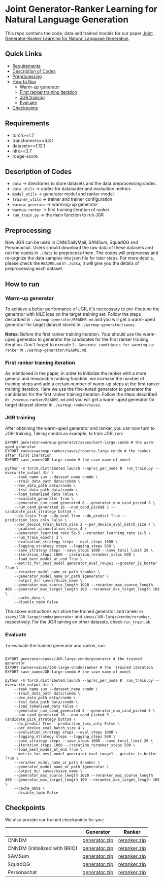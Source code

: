 # Joint Generator-Ranker Learning for Natural Language Generation
This repo contains the code, data and trained models for our paper [Joint Generator-Ranker Learning for Natural Language Generation](https://arxiv.org/abs/2206.13974).

## Quick Links

- [Requirements](#requirements)
- [Description of Codes](#description-of-codes)
- [Preprocessing](#preprocessing)
- [How to Run](#how-to-run)
  -  [Warm-up generator](#warm-up-generator)
  -  [First ranker training iteration](#first-ranker-training-iteration)
  -  [JGR training](#jgr-training)
  -  [Evaluate](#evaluate)
- [Checkpoints](#Checkpoints)

## Requirements

- torch>=1.7
- transformers==4.8.1
- datasets==1.12.1
- nltk==3.7
- rouge-score

## Description of Codes
- `data` -> directories to store datasets and the data preprocessing codes.
- `data_utils` -> codes for dataloader and evaluation metrics
- `model_utils` -> generator model and ranker model
- `trainer_utils` -> trainer and trainer configuration
- `warmup-generato` -> warming-up generator
- `warmup-ranker` -> first training iteration of ranker
- `run_train.py` -> the main function to run JGR

## Preprocessing

Now JGR can be used in CNN/DailyMail, SAMSum, SquadQG and Personachat. Users should download the raw data of these datasets and run the codes in `./data` to preprocess them. The codes will preprocess and re-orgnize the data samples into json file for later steps. For more details, please check the `README.md` in `./data`, it will give you the details of preprocessing each dataset.

## How to run

### Warm-up generator

To achieve a better performance of JGR, it's neccessary to pre-finetune the generator with MLE loss on the target training set. Follow the steps described in `./warmup-generator/README.md` and you will get a warm-uped generator for target dataset stored in `./warmup-generator/saves`. 

**Notes**: Before the first ranker training iteration. Your should use the warm-uped generator to generator the candidates for the first ranker training iteration. Don't forget to execute `2. Generate candidates for warming-up ranker` in `./warmup-generator/README.md`.

### First ranker training iteration

As mentioned in the paper, in order to initialize the ranker with a more general and reasonable ranking function, we increase the number of training steps and add a certain number of warm-up steps at the first ranker training iteration. Here we use the fine-tuned generator to generator the candidates for the first ranker training iteration. Follow the steps described in `./warmup-ranker/README.md` and you will get a warm-uped generator for target dataset stored in `./warmup-ranker/saves`.

### JGR training

After obtaining the warm-uped generator and ranker, you can now turn to JGR-training. Taking cnndm as example, to train JGR, run:
```
EXPORT generator=warmup-generator/saves/bart-large-cnndm # the warm-uped generator
EXPORT ranker=warmup-ranker/saves/roberta-large-cnndm # the ranker after first iteration
EXPORT save_name=JGR-large-cnndm # the save name of model

python -m torch.distributed.launch --nproc_per_node 8  run_train.py --overwrite_output_dir \
    --task_name sum --dataset_name cnndm \
    --train_data_path data/cnndm \
    --dev_data_path data/cnndm \
    --test_data_path data/cnndm \
    --load_tokenized_data False \
    --evaluate_generator True \
    --generator_num_cand_generated 8 --generator_num_cand_picked 8 \
    --num_cand_generated 16 --num_cand_picked 3 --candidate_pick_strategy bottom \
    --do_train True --do_eval True --do_predict True --prediction_loss_only False \
    --per_device_train_batch_size 2 --per_device_eval_batch_size 4 \
    --gradient_accumulation_steps 4 \
    --generator_learning_rate 5e-5 --reranker_learning_rate 1e-5 \
    --num_train_epochs 3 \
    --evaluation_strategy steps --eval_steps 1000 \
    --logging_strategy steps --logging_steps 500 \
    --save_strategy steps --save_steps 1000 --save_total_limit 20 \
    --iteration_steps 1000 --iteration_reranker_steps 500 \
    --load_best_model_at_end True \
    --metric_for_best_model generator_eval_rouge1 --greater_is_better True \
    --reranker_model_name_or_path $ranker \
    --generator_model_name_or_path $generator \
    --output_dir saves/$save_name \
    --generator_max_source_length 1020 --reranker_max_source_length 400 --generator_max_target_length 109 --reranker_max_target_length 109 \
    --cache_data \
    --disable_tqdm False 

```

The above instructions will store the trained generator and ranker in `saves/JGR-large/cnndm/generator` and `saves/JGR-large/cnndm/reranker`, respectively. For the JGR taining on other datasets, check `run_train.sh`.

### Evaluate

To evaluate the trained generator and ranker, run:

```

EXPORT generator=saves/JGR-large-cnndm/generator # the trained  generator
EXPORT ranker=saves/JGR-large-cnndm/ranker # the  trained iteration
EXPORT save_name=JGR-large-cnndm # the save name of model

python -m torch.distributed.launch --nproc_per_node 8  run_train.py --overwrite_output_dir \
    --task_name sum --dataset_name cnndm \
    --train_data_path data/cnndm \
    --dev_data_path data/cnndm \
    --test_data_path data/cnndm \
    --load_tokenized_data False \
    --generator_num_cand_generated 8 --generator_num_cand_picked 8 \
    --num_cand_generated 16 --num_cand_picked 3 --candidate_pick_strategy bottom \
    --do_predict True --prediction_loss_only False \
    --per_device_eval_batch_size 4 \
    --evaluation_strategy steps --eval_steps 1000 \
    --logging_strategy steps --logging_steps 500 \
    --save_strategy steps --save_steps 1000 --save_total_limit 20 \
    --iteration_steps 1000 --iteration_reranker_steps 500 \
    --load_best_model_at_end True \
    --metric_for_best_model generator_eval_rouge1 --greater_is_better True \
    --reranker_model_name_or_path $ranker \
    --generator_model_name_or_path $generator \
    --output_dir saves/$save_name \
    --generator_max_source_length 1020 --reranker_max_source_length 400 --generator_max_target_length 109 --reranker_max_target_length 109 \
    --cache_data \
    --disable_tqdm False 

```


## Checkpoints

We also provide our trained checkpoints for you: 

|          | Generator | Ranker |
|----------|---------|---------|
| CNNDM    | [generator.zip](https://msraprophetnet.blob.core.windows.net/jgr/saved_models/cnndm/generator.zip)  | [reranker.zip](https://msraprophetnet.blob.core.windows.net/jgr/saved_models/cnndm/reranker.zip) | 
| CNNDM (initialized with BRIO)   | [generator.zip](https://msraprophetnet.blob.core.windows.net/jgr/saved_models/cnndm-BRIO/generator.zip)  | [reranker.zip](https://msraprophetnet.blob.core.windows.net/jgr/saved_models/cnndm-BRIO/reranker.zip) | 
| SAMSum     |  [generator.zip](https://msraprophetnet.blob.core.windows.net/jgr/saved_models/samsum/generator.zip)  | [reranker.zip](https://msraprophetnet.blob.core.windows.net/jgr/saved_models/samsum/reranker.zip) | 
| SquadQG     |  [generator.zip](https://msraprophetnet.blob.core.windows.net/jgr/saved_models/squadqg/generator.zip)  | [reranker.zip](https://msraprophetnet.blob.core.windows.net/jgr/saved_models/squadqg/reranker.zip) | 
| Personachat     |  [generator.zip](https://msraprophetnet.blob.core.windows.net/jgr/saved_models/personachat/generator.zip)  | [reranker.zip](https://msraprophetnet.blob.core.windows.net/jgr/saved_models/personachat/reranker.zip) | 
